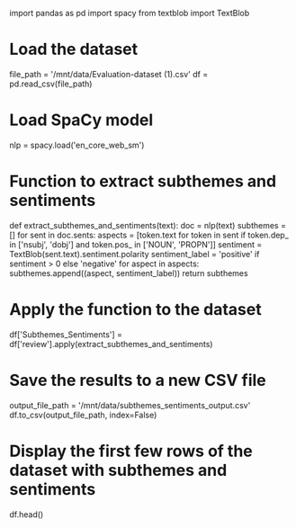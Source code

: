 import pandas as pd
import spacy
from textblob import TextBlob

# Load the dataset
file_path = '/mnt/data/Evaluation-dataset (1).csv'
df = pd.read_csv(file_path)

# Load SpaCy model
nlp = spacy.load('en_core_web_sm')

# Function to extract subthemes and sentiments
def extract_subthemes_and_sentiments(text):
    doc = nlp(text)
    subthemes = []
    for sent in doc.sents:
        aspects = [token.text for token in sent if token.dep_ in ['nsubj', 'dobj'] and token.pos_ in ['NOUN', 'PROPN']]
        sentiment = TextBlob(sent.text).sentiment.polarity
        sentiment_label = 'positive' if sentiment > 0 else 'negative'
        for aspect in aspects:
            subthemes.append((aspect, sentiment_label))
    return subthemes

# Apply the function to the dataset
df['Subthemes_Sentiments'] = df['review'].apply(extract_subthemes_and_sentiments)

# Save the results to a new CSV file
output_file_path = '/mnt/data/subthemes_sentiments_output.csv'
df.to_csv(output_file_path, index=False)

# Display the first few rows of the dataset with subthemes and sentiments
df.head()
